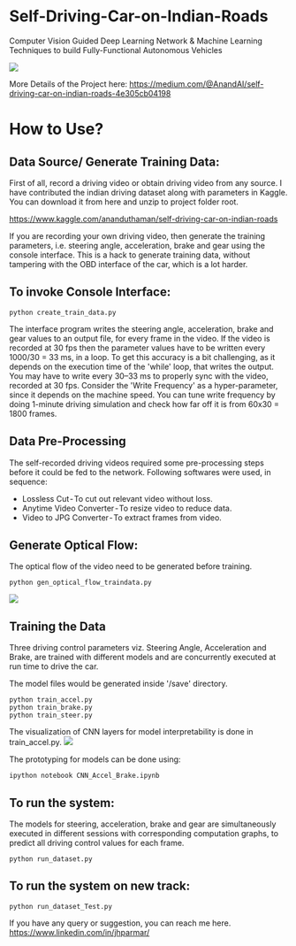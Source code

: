 # Self-Driving-Car-on-Indian-Roads 
Computer Vision Guided Deep Learning Network &amp; Machine Learning Techniques to build Fully-Functional Autonomous Vehicles

![](prediction_output.gif)  

More Details of the Project here:
https://medium.com/@AnandAI/self-driving-car-on-indian-roads-4e305cb04198


# How to Use?

## Data Source/ Generate Training Data:

First of all, record a driving video or obtain driving video from any source. I have contributed the indian driving dataset along with parameters in Kaggle. You can download it from here and unzip to project folder root.

https://www.kaggle.com/ananduthaman/self-driving-car-on-indian-roads

If you are recording your own driving video, then generate the training parameters, i.e. steering angle, acceleration, brake and gear using the console interface. This is a hack to generate training data, without tampering with the OBD interface of the car, which is a lot harder.

## To invoke Console Interface:
```
python create_train_data.py
```
The interface program writes the steering angle, acceleration, brake and gear values to an output file, for every frame in the video. If the video is recorded at 30 fps then the parameter values have to be written every 1000/30 = 33 ms, in a loop. To get this accuracy is a bit challenging, as it depends on the execution time of the 'while' loop, that writes the output. You may have to write every 30–33 ms to properly sync with the video, recorded at 30 fps. Consider the 'Write Frequency' as a hyper-parameter, since it depends on the machine speed. You can tune write frequency by doing 1-minute driving simulation and check how far off it is from 60x30 = 1800 frames.

## Data Pre-Processing
The self-recorded driving videos required some pre-processing steps before it could be fed to the network. Following softwares were used, in sequence:
- Lossless Cut - To cut out relevant video without loss.
- Anytime Video Converter - To resize video to reduce data.
- Video to JPG Converter - To extract frames from video.

## Generate Optical Flow:

The optical flow of the video need to be generated before training.
```
python gen_optical_flow_traindata.py
```
![](opticalFlow-gif.gif)

## Training the Data
Three driving control parameters viz. Steering Angle, Acceleration and Brake, are trained with different models and are concurrently executed at run time to drive the car.

The model files would be generated inside '/save' directory.
```
python train_accel.py
python train_brake.py
python train_steer.py
```
The visualization of CNN layers for model interpretability is done in train_accel.py.
![](CNN_Visualization.png)

The prototyping for models can be done using:
```
ipython notebook CNN_Accel_Brake.ipynb
```

## To run the system:
The models for steering, acceleration, brake and gear are simultaneously executed in different sessions with corresponding computation graphs, to predict all driving control values for each frame.
```
python run_dataset.py
```
## To run the system on new track:
```
python run_dataset_Test.py
```

If you have any query or suggestion, you can reach me here.
https://www.linkedin.com/in/jhparmar/
